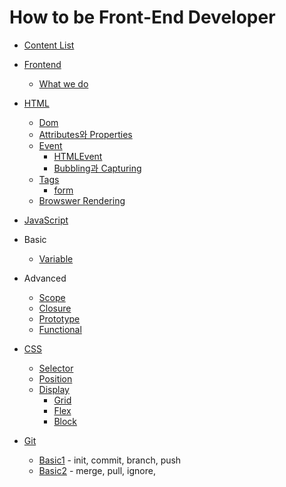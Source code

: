 # How to be Front-End Developer

* [Content List](README.md)

* [Frontend](frontend/README.md)
	* [What we do](frontend/WhatWeDo.md)

* [HTML](html/README.md)
	* [Dom](html/Dom.md)
	* [Attributes와 Properties](html/AttributeAndProperty.md)
	* [Event](html/event/README.md)
		* [HTMLEvent](html/event/HTMLEvent.md)
		* [Bubbling과 Capturing](html/event/BubblingAndCapturing.md)
	* [Tags](html/tags/README.md)
		* [form](html/tags/form/Form.md)
	* [Browswer Rendering](html/BrowswerRendering.md)

* [JavaScript](js/README.md)
* Basic
	* [Variable](js/basic/Variable.md)
* Advanced
	* [Scope](js/advanced/Scope.md)
	* [Closure](js/advanced/Closure.md)
	* [Prototype](js/advanced/Prototype.md)
	* [Functional](js/functional/Functional.md)

* [CSS](css/README.md)
	* [Selector](css/Selector.md)
	* [Position](css/Position.md)
	* [Display](css/display/README.md)
		* [Grid](css/display/Grid.md)
		* [Flex](css/display/Flex.md)
		* [Block](css/display/Block.md)

* [Git](git/README.md)
	* [Basic1](git/Basic.md) - init, commit, branch, push
	* [Basic2](git/Basic2.md) - merge, pull, ignore,
